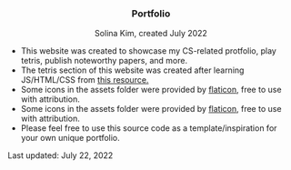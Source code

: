 <div>
<h3 align="center">Portfolio</h3>
  <p align="center">
    Solina Kim, created July 2022
  </p>
</div>

<ul>
  <li>This website was created to showcase my CS-related protfolio, play tetris, publish noteworthy papers, and more.</li>
  <li>The tetris section of this website was created after learning JS/HTML/CSS from <a href="https://www.educative.io/blog/javascript-tutorial-build-tetris">this resource.</a></li>
  <li>Some icons in the assets folder were provided by <a href="<a href="https://www.flaticon.com/free-icons/data" title="data icons">flaticon</a>, free to use with attribution.</li>
  <li>Some icons in the assets folder were provided by <a href="<a href="https://www.flaticon.com/free-icons/data" title="data icons">flaticon</a>, free to use with attribution.</li>
  <li>Please feel free to use this source code as a template/inspiration for your own unique portfolio.</li>
</ul>

<div>
<p>Last updated: July 22, 2022</p>
</div>
